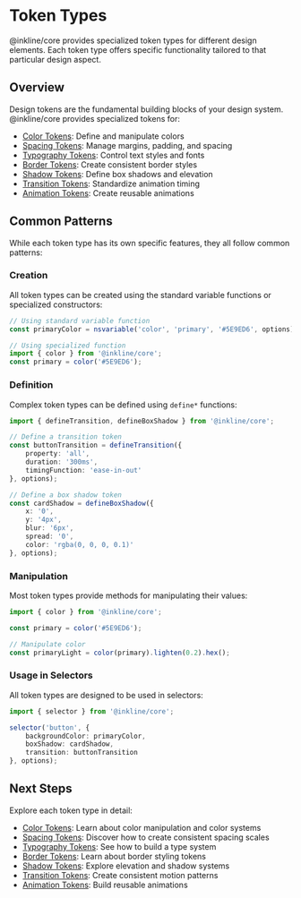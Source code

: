 # Token Types

@inkline/core provides specialized token types for different design elements. Each token type offers specific functionality tailored to that particular design aspect.

## Overview

Design tokens are the fundamental building blocks of your design system. @inkline/core provides specialized tokens for:

- [Color Tokens](./color.md): Define and manipulate colors
- [Spacing Tokens](./spacing.md): Manage margins, padding, and spacing
- [Typography Tokens](./typography.md): Control text styles and fonts
- [Border Tokens](./border.md): Create consistent border styles
- [Shadow Tokens](./shadow.md): Define box shadows and elevation
- [Transition Tokens](./transition.md): Standardize animation timing
- [Animation Tokens](./animation.md): Create reusable animations

## Common Patterns

While each token type has its own specific features, they all follow common patterns:

### Creation

All token types can be created using the standard variable functions or specialized constructors:

```typescript
// Using standard variable function
const primaryColor = nsvariable('color', 'primary', '#5E9ED6', options);

// Using specialized function
import { color } from '@inkline/core';
const primary = color('#5E9ED6');
```

### Definition

Complex token types can be defined using `define*` functions:

```typescript
import { defineTransition, defineBoxShadow } from '@inkline/core';

// Define a transition token
const buttonTransition = defineTransition({
    property: 'all',
    duration: '300ms',
    timingFunction: 'ease-in-out'
}, options);

// Define a box shadow token
const cardShadow = defineBoxShadow({
    x: '0',
    y: '4px',
    blur: '6px',
    spread: '0',
    color: 'rgba(0, 0, 0, 0.1)'
}, options);
```

### Manipulation

Most token types provide methods for manipulating their values:

```typescript
import { color } from '@inkline/core';

const primary = color('#5E9ED6');

// Manipulate color
const primaryLight = color(primary).lighten(0.2).hex();
```

### Usage in Selectors

All token types are designed to be used in selectors:

```typescript
import { selector } from '@inkline/core';

selector('button', {
    backgroundColor: primaryColor,
    boxShadow: cardShadow,
    transition: buttonTransition
}, options);
```

## Next Steps

Explore each token type in detail:

- [Color Tokens](./color.md): Learn about color manipulation and color systems
- [Spacing Tokens](./spacing.md): Discover how to create consistent spacing scales
- [Typography Tokens](./typography.md): See how to build a type system
- [Border Tokens](./border.md): Learn about border styling tokens
- [Shadow Tokens](./shadow.md): Explore elevation and shadow systems
- [Transition Tokens](./transition.md): Create consistent motion patterns
- [Animation Tokens](./animation.md): Build reusable animations